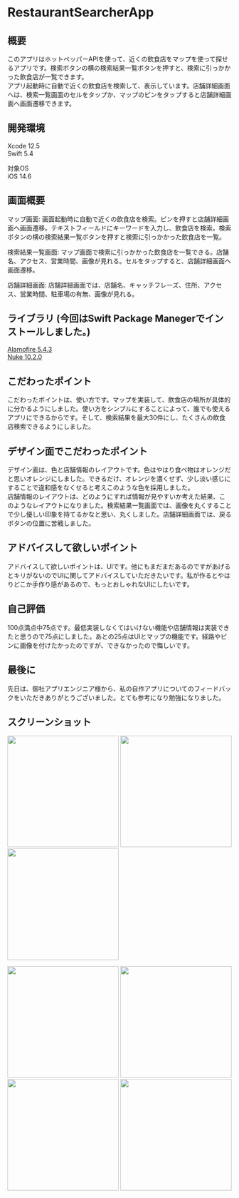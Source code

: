 # RestaurantSearcherApp  
## 概要  
このアプリはホットペッパーAPIを使って、近くの飲食店をマップを使って探せるアプリです。検索ボタンの横の検索結果一覧ボタンを押すと、検索に引っかかった飲食店が一覧できます。  
アプリ起動時に自動で近くの飲食店を検索して、表示しています。店舗詳細画面へは、検索一覧画面のセルをタップか、マップのピンをタップすると店舗詳細画面へ画面遷移できます。  
  
## 開発環境  
Xcode 12.5  
Swift 5.4  
  
対象OS  
iOS 14.6  
  
## 画面概要  
マップ画面: 画面起動時に自動で近くの飲食店を検索。ピンを押すと店舗詳細画面へ画面遷移。テキストフィールドにキーワードを入力し、飲食店を検索。検索ボタンの横の検索結果一覧ボタンを押すと検索に引っかかった飲食店を一覧。  

検索結果一覧画面: マップ画面で検索に引っかかった飲食店を一覧できる。店舗名、アクセス、営業時間、画像が見れる。セルをタップすると、店舗詳細画面へ画面遷移。  

店舗詳細画面: 店舗詳細画面では、店舗名、キャッチフレーズ、住所、アクセス、営業時間、駐車場の有無、画像が見れる。  
  
## ライブラリ (今回はSwift Package Manegerでインストールしました。)     
[Alamofire 5.4.3](https://github.com/Alamofire/Alamofire)  
[Nuke 10.2.0](https://github.com/kean/Nuke)  
  
## こだわったポイント  
こだわったポイントは、使い方です。マップを実装して、飲食店の場所が具体的に分かるようにしました。使い方をシンプルにすることによって、誰でも使えるアプリにできるからです。そして、検索結果を最大30件にし、たくさんの飲食店検索できるようにしました。  
  
## デザイン面でこだわったポイント  
デザイン面は、色と店舗情報のレイアウトです。色はやはり食べ物はオレンジだと思いオレンジにしました。できるだけ、オレンジを濃くせず、少し淡い感じにすることで違和感をなくせると考えこのような色を採用しました。  
店舗情報のレイアウトは、どのようにすれば情報が見やすいか考えた結果、このようなレイアウトになりました。検索結果一覧画面では、画像を丸くすることで少し優しい印象を持てるかなと思い、丸くしました。店舗詳細画面では、戻るボタンの位置に苦戦しました。  
  
## アドバイスして欲しいポイント  
アドバイスして欲しいポイントは、UIです。他にもまだまだあるのですがあげるとキリがないのでUIに関してアドバイスしていただきたいです。私が作るとやはりどこか手作り感があるので、もっとおしゃれなUIにしたいです。  
  
## 自己評価  
100点満点中75点です。最低実装しなくてはいけない機能や店舗情報は実装できたと思うので75点にしました。あとの25点はUIとマップの機能です。経路やピンに画像を付けたかったのですが、できなかったので悔しいです。  
  
## 最後に  
先日は、御社アプリエンジニア様から、私の自作アプリについてのフィードバックをいただきありがとうございました。とても参考になり勉強になりました。  
  
## スクリーンショット  
<img src="https://user-images.githubusercontent.com/65600700/122054456-a822e080-ce22-11eb-8219-ec35c8df7a0f.png" width="250px">  <img src="https://user-images.githubusercontent.com/65600700/122054602-ca1c6300-ce22-11eb-85ed-51459c35e544.png" width="250px"> <img src="https://user-images.githubusercontent.com/65600700/122054764-f2a45d00-ce22-11eb-94bd-be2d3507ec08.png" width="250px">

<img src="https://user-images.githubusercontent.com/65600700/122054870-0a7be100-ce23-11eb-8d90-7efeef9b0707.png" width="250px">  <img src="https://user-images.githubusercontent.com/65600700/122056038-2cc22e80-ce24-11eb-8eba-b03f97cbc72e.png" width="250px">  <img src="https://user-images.githubusercontent.com/65600700/122056877-0355d280-ce25-11eb-8edc-c08152d840fe.png" width="250px">  <img src="https://user-images.githubusercontent.com/65600700/122057440-9a228f00-ce25-11eb-9a7c-15702d1284b4.png" width="250px">
  
